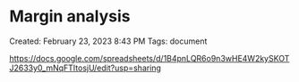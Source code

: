 # Margin analysis

Created: February 23, 2023 8:43 PM
Tags: document

https://docs.google.com/spreadsheets/d/1B4pnLQR6o9n3wHE4W2kySKOTJ2633y0_mNqFTItosjU/edit?usp=sharing